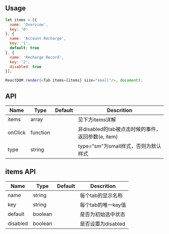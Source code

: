 ## Usage
```js
let items = [{
  name: 'Overview',
  key: '0'
}, {
  name: 'Account Recharge',
  key: '1',
  default: true
}, {
  name: 'Recharge Record',
  key: '2',
  disabled: true
}];

ReactDOM.render(<Tab items={items} size="small"/>, document);
```

## API
|Name       |Type     |Default     |Descrition                    |
|-----------|---------|------------|------------------------------|
|items      |array    |            |见下方items详解                 |
|onClick    |function |            |非disabled的tab被点击时候的事件，返回参数(e, item) |
|type       |string   |            |type="sm"为small样式，否则为默认样式  |

## items API
|Name       |Type     |Default     |Descrition                    |
|-----------|---------|------------|------------------------------|
|name       |string   |            |每个tab的显示名称                 |
|key        |string   |            |每个tab的唯一key值                |
|default    |boolean  |            |是否为初始选中状态                 |
|disabled   |boolean  |            |是否设置为disabled               |
